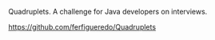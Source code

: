Quadruplets. A challenge for Java developers on interviews.

https://github.com/ferfigueredo/Quadruplets